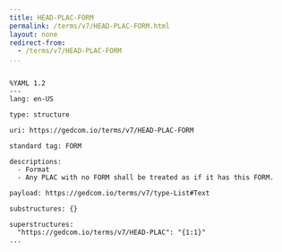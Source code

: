 ```yaml
---
title: HEAD-PLAC-FORM
permalink: /terms/v7/HEAD-PLAC-FORM.html
layout: none
redirect-from:
  - /terms/v7/HEAD-PLAC-FORM
...
```


```

%YAML 1.2
---
lang: en-US

type: structure

uri: https://gedcom.io/terms/v7/HEAD-PLAC-FORM

standard tag: FORM

descriptions:
  - Format
  - Any PLAC with no FORM shall be treated as if it has this FORM.

payload: https://gedcom.io/terms/v7/type-List#Text

substructures: {}

superstructures:
  "https://gedcom.io/terms/v7/HEAD-PLAC": "{1:1}"
...

```
